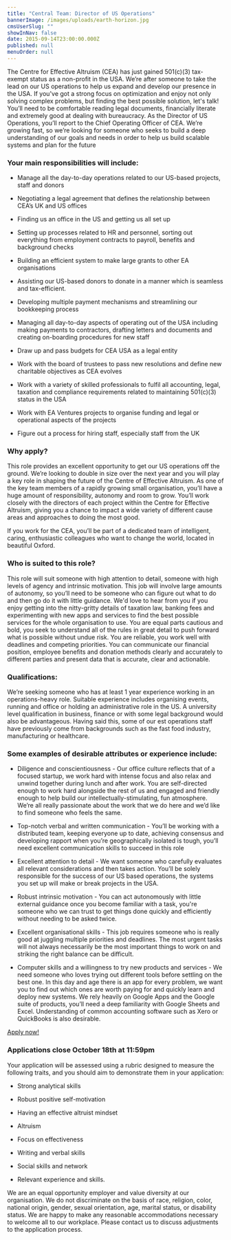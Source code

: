 ```yaml
---
title: "Central Team: Director of US Operations"
bannerImage: /images/uploads/earth-horizon.jpg
cmsUserSlug: ""
showInNav: false
date: 2015-09-14T23:00:00.000Z
published: null
menuOrder: null
---
```


  The Centre for Effective Altruism (CEA) has just gained 501(c)(3) tax-exempt status as a non-profit in the USA. We&rsquo;re after someone to take the lead on our US operations to help us expand and develop our presence in the USA. If you've got a strong focus on optimization and enjoy not only solving complex problems, but finding the best possible solution, let's talk! You&rsquo;ll need to be comfortable reading legal documents, financially literate and extremely good at dealing with bureaucracy. As the Director of US Operations, you&rsquo;ll report to the Chief Operating Officer of CEA. We&rsquo;re growing fast, so we&rsquo;re looking for someone who seeks to build a deep understanding of our goals and needs in order to help us build scalable systems and plan for the future

### Your main responsibilities will include:

* Manage all the day-to-day operations related to our US-based projects, staff and donors

* Negotiating a legal agreement that defines the relationship between CEA&rsquo;s UK and US offices

* Finding us an office in the US and getting us all set up

* Setting up processes related to HR and personnel, sorting out everything from employment contracts to payroll, benefits and background checks

* Building an efficient system to make large grants to other EA organisations

* Assisting our US-based donors to donate in a manner which is seamless and tax-efficient.

* Developing multiple payment mechanisms and streamlining our bookkeeping process

* Managing all day-to-day aspects of operating out of the USA including making payments to contractors, drafting letters and documents and creating on-boarding procedures for new staff

* Draw up and pass budgets for CEA USA as a legal entity

* Work with the board of trustees to pass new resolutions and define new charitable objectives as CEA evolves

* Work with a variety of skilled professionals to fulfil all accounting, legal, taxation and compliance requirements related to maintaining 501(c)(3) status in the USA

* Work with EA Ventures projects to organise funding and legal or operational aspects of the projects

* Figure out a process for hiring staff, especially staff from the UK

  
### Why apply?

This role provides an excellent opportunity to get our US operations off the ground. We&rsquo;re looking to double in size over the next year and you will play a key role in shaping the future of the Centre of Effective Altruism. As one of the key team members of a rapidly growing small organisation, you&rsquo;ll have a huge amount of responsibility, autonomy and room to grow. You&rsquo;ll work closely with the directors of each project within the Centre for Effective Altruism, giving you a chance to impact a wide variety of different cause areas and approaches to doing the most good.

If you work for the CEA, you&rsquo;ll be part of a dedicated team of intelligent, caring, enthusiastic colleagues who want to change the world, located in beautiful Oxford.

### Who is suited to this role?

This role will suit someone with high attention to detail, someone with high levels of agency and intrinsic motivation. This job will involve large amounts of autonomy, so you&rsquo;ll need to be someone who can figure out what to do and then go do it with little guidance. We'd love to hear from you if you enjoy getting into the nitty-gritty details of taxation law, banking fees and experimenting with new apps and services to find the best possible services for the whole organisation to use. You are equal parts cautious and bold, you seek to understand all of the rules in great detail to push forward what is possible without undue risk. You are reliable, you work well with deadlines and competing priorities. You can communicate our financial position, employee benefits and donation methods clearly and accurately to different parties and present data that is accurate, clear and actionable.

### Qualifications:

We&rsquo;re seeking someone who has at least 1 year experience working in an operations-heavy role. Suitable experience includes organising events, running and office or holding an administrative role in the US. A university level qualification in business, finance or with some legal background would also be advantageous. Having said this, some of our est operations staff have previously come from backgrounds such as the fast food industry, manufacturing or healthcare.

### Some examples of desirable attributes or experience include:

* Diligence and conscientiousness - Our office culture reflects that of a focused startup, we work hard with intense focus and also relax and unwind together during lunch and after work. You are self-directed enough to work hard alongside the rest of us and engaged and friendly enough to help build our intellectually-stimulating, fun atmosphere. We&rsquo;re all really passionate about the work that we do here and we&rsquo;d like to find someone who feels the same.

* Top-notch verbal and written communication - You&rsquo;ll be working with a distributed team, keeping everyone up to date, achieving consensus and developing rapport when you&rsquo;re geographically isolated is tough, you&rsquo;ll need excellent communication skills to succeed in this role

* Excellent attention to detail - We want someone who carefully evaluates all relevant considerations and then takes action. You&rsquo;ll be solely responsible for the success of our US based operations, the systems you set up will make or break projects in the USA.

* Robust intrinsic motivation - You can act autonomously with little external guidance once you become familiar with a task, you're someone who we can trust to get things done quickly and efficiently without needing to be asked twice.

* Excellent organisational skills - This job requires someone who is really good at juggling multiple priorities and deadlines. The most urgent tasks will not always necessarily be the most important things to work on and striking the right balance can be difficult. 

* Computer skills and a willingness to try new products and services - We need someone who loves trying out different tools before settling on the best one. In this day and age there is an app for every problem, we want you to find out which ones are worth paying for and quickly learn and deploy new systems. We rely heavily on Google Apps and the Google suite of products, you&rsquo;ll need a deep familiarity with Google Sheets and Excel. Understanding of common accounting software such as Xero or QuickBooks is also desirable.


<p class="center"><a href="https://eaglobal.typeform.com/to/nUNz0z" class="btn btn-primary btn-lg"  target="_blank">Apply now!</a></p>
  
<h3 class="center">Applications close October 18th at 11:59pm</h3>
   
 

Your application will be assessed using a rubric designed to measure the following traits, and you should aim to demonstrate them in your application:

 * Strong analytical skills

* Robust positive self-motivation

* Having an effective altruist mindset

* Altruism

* Focus on effectiveness

* Writing and verbal skills

* Social skills and network

* Relevant experience and skills.


We are an equal opportunity employer and value diversity at our organisation. We do not discriminate on the basis of race, religion, color, national origin, gender, sexual orientation, age, marital status, or disability status. We are happy to make any reasonable accommodations necessary to welcome all to our workplace. Please contact us to discuss adjustments to the application process. 

  
  
  
  
